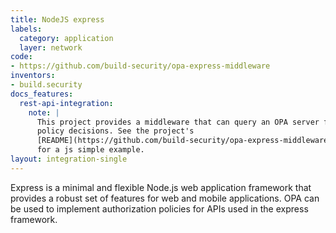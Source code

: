```yaml
---
title: NodeJS express
labels:
  category: application
  layer: network
code:
- https://github.com/build-security/opa-express-middleware
inventors:
- build.security
docs_features:
  rest-api-integration:
    note: |
      This project provides a middleware that can query an OPA server for
      policy decisions. See the project's
      [README](https://github.com/build-security/opa-express-middleware#simple-usage)
      for a js simple example.
layout: integration-single
---
```

Express is a minimal and flexible Node.js web application framework that provides a robust set of features for web and mobile applications.
OPA can be used to implement authorization policies for APIs used in the express framework.

